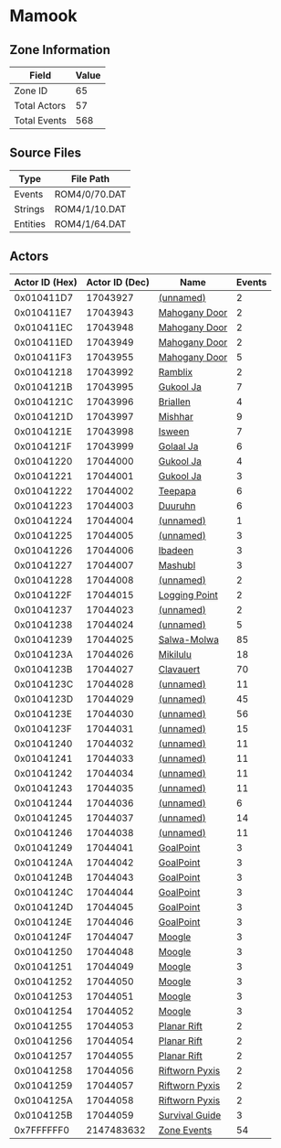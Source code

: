 # Mamook

## Zone Information

| Field        |   Value |
|--------------|---------|
| Zone ID      |      65 |
| Total Actors |      57 |
| Total Events |     568 |

## Source Files

| Type     | File Path     |
|----------|---------------|
| Events   | ROM4/0/70.DAT |
| Strings  | ROM4/1/10.DAT |
| Entities | ROM4/1/64.DAT |

## Actors

| Actor ID (Hex)   |   Actor ID (Dec) | Name                                                 |   Events |
|------------------|------------------|------------------------------------------------------|----------|
| 0x010411D7       |         17043927 | [(unnamed)](./17043927/)                             |        2 |
| 0x010411E7       |         17043943 | [Mahogany Door](./17043943%20-%20Mahogany%20Door/)   |        2 |
| 0x010411EC       |         17043948 | [Mahogany Door](./17043948%20-%20Mahogany%20Door/)   |        2 |
| 0x010411ED       |         17043949 | [Mahogany Door](./17043949%20-%20Mahogany%20Door/)   |        2 |
| 0x010411F3       |         17043955 | [Mahogany Door](./17043955%20-%20Mahogany%20Door/)   |        5 |
| 0x01041218       |         17043992 | [Ramblix](./17043992%20-%20Ramblix/)                 |        2 |
| 0x0104121B       |         17043995 | [Gukool Ja](./17043995%20-%20Gukool%20Ja/)           |        7 |
| 0x0104121C       |         17043996 | [Briallen](./17043996%20-%20Briallen/)               |        4 |
| 0x0104121D       |         17043997 | [Mishhar](./17043997%20-%20Mishhar/)                 |        9 |
| 0x0104121E       |         17043998 | [Isween](./17043998%20-%20Isween/)                   |        7 |
| 0x0104121F       |         17043999 | [Golaal Ja](./17043999%20-%20Golaal%20Ja/)           |        6 |
| 0x01041220       |         17044000 | [Gukool Ja](./17044000%20-%20Gukool%20Ja/)           |        4 |
| 0x01041221       |         17044001 | [Gukool Ja](./17044001%20-%20Gukool%20Ja/)           |        3 |
| 0x01041222       |         17044002 | [Teepapa](./17044002%20-%20Teepapa/)                 |        6 |
| 0x01041223       |         17044003 | [Duuruhn](./17044003%20-%20Duuruhn/)                 |        6 |
| 0x01041224       |         17044004 | [(unnamed)](./17044004/)                             |        1 |
| 0x01041225       |         17044005 | [(unnamed)](./17044005/)                             |        3 |
| 0x01041226       |         17044006 | [Ibadeen](./17044006%20-%20Ibadeen/)                 |        3 |
| 0x01041227       |         17044007 | [Mashubl](./17044007%20-%20Mashubl/)                 |        3 |
| 0x01041228       |         17044008 | [(unnamed)](./17044008/)                             |        2 |
| 0x0104122F       |         17044015 | [Logging Point](./17044015%20-%20Logging%20Point/)   |        2 |
| 0x01041237       |         17044023 | [(unnamed)](./17044023/)                             |        2 |
| 0x01041238       |         17044024 | [(unnamed)](./17044024/)                             |        5 |
| 0x01041239       |         17044025 | [Salwa-Molwa](./17044025%20-%20Salwa-Molwa/)         |       85 |
| 0x0104123A       |         17044026 | [Mikilulu](./17044026%20-%20Mikilulu/)               |       18 |
| 0x0104123B       |         17044027 | [Clavauert](./17044027%20-%20Clavauert/)             |       70 |
| 0x0104123C       |         17044028 | [(unnamed)](./17044028/)                             |       11 |
| 0x0104123D       |         17044029 | [(unnamed)](./17044029/)                             |       45 |
| 0x0104123E       |         17044030 | [(unnamed)](./17044030/)                             |       56 |
| 0x0104123F       |         17044031 | [(unnamed)](./17044031/)                             |       15 |
| 0x01041240       |         17044032 | [(unnamed)](./17044032/)                             |       11 |
| 0x01041241       |         17044033 | [(unnamed)](./17044033/)                             |       11 |
| 0x01041242       |         17044034 | [(unnamed)](./17044034/)                             |       11 |
| 0x01041243       |         17044035 | [(unnamed)](./17044035/)                             |       11 |
| 0x01041244       |         17044036 | [(unnamed)](./17044036/)                             |        6 |
| 0x01041245       |         17044037 | [(unnamed)](./17044037/)                             |       14 |
| 0x01041246       |         17044038 | [(unnamed)](./17044038/)                             |       11 |
| 0x01041249       |         17044041 | [GoalPoint](./17044041%20-%20GoalPoint/)             |        3 |
| 0x0104124A       |         17044042 | [GoalPoint](./17044042%20-%20GoalPoint/)             |        3 |
| 0x0104124B       |         17044043 | [GoalPoint](./17044043%20-%20GoalPoint/)             |        3 |
| 0x0104124C       |         17044044 | [GoalPoint](./17044044%20-%20GoalPoint/)             |        3 |
| 0x0104124D       |         17044045 | [GoalPoint](./17044045%20-%20GoalPoint/)             |        3 |
| 0x0104124E       |         17044046 | [GoalPoint](./17044046%20-%20GoalPoint/)             |        3 |
| 0x0104124F       |         17044047 | [Moogle](./17044047%20-%20Moogle/)                   |        3 |
| 0x01041250       |         17044048 | [Moogle](./17044048%20-%20Moogle/)                   |        3 |
| 0x01041251       |         17044049 | [Moogle](./17044049%20-%20Moogle/)                   |        3 |
| 0x01041252       |         17044050 | [Moogle](./17044050%20-%20Moogle/)                   |        3 |
| 0x01041253       |         17044051 | [Moogle](./17044051%20-%20Moogle/)                   |        3 |
| 0x01041254       |         17044052 | [Moogle](./17044052%20-%20Moogle/)                   |        3 |
| 0x01041255       |         17044053 | [Planar Rift](./17044053%20-%20Planar%20Rift/)       |        2 |
| 0x01041256       |         17044054 | [Planar Rift](./17044054%20-%20Planar%20Rift/)       |        2 |
| 0x01041257       |         17044055 | [Planar Rift](./17044055%20-%20Planar%20Rift/)       |        2 |
| 0x01041258       |         17044056 | [Riftworn Pyxis](./17044056%20-%20Riftworn%20Pyxis/) |        2 |
| 0x01041259       |         17044057 | [Riftworn Pyxis](./17044057%20-%20Riftworn%20Pyxis/) |        2 |
| 0x0104125A       |         17044058 | [Riftworn Pyxis](./17044058%20-%20Riftworn%20Pyxis/) |        2 |
| 0x0104125B       |         17044059 | [Survival Guide](./17044059%20-%20Survival%20Guide/) |        3 |
| 0x7FFFFFF0       |       2147483632 | [Zone Events](./Zone%20Events/)                      |       54 |